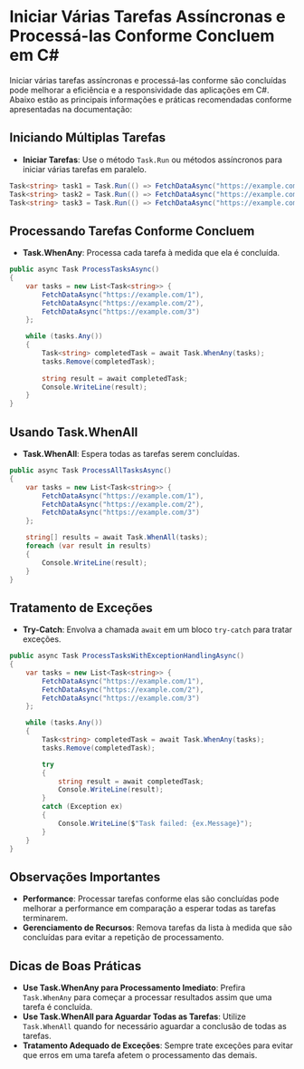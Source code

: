 
# Iniciar Várias Tarefas Assíncronas e Processá-las Conforme Concluem em C#

Iniciar várias tarefas assíncronas e processá-las conforme são concluídas pode melhorar a eficiência e a responsividade das aplicações em C#. Abaixo estão as principais informações e práticas recomendadas conforme apresentadas na documentação:

## Iniciando Múltiplas Tarefas
- **Iniciar Tarefas**: Use o método `Task.Run` ou métodos assíncronos para iniciar várias tarefas em paralelo.
```csharp
Task<string> task1 = Task.Run(() => FetchDataAsync("https://example.com/1"));
Task<string> task2 = Task.Run(() => FetchDataAsync("https://example.com/2"));
Task<string> task3 = Task.Run(() => FetchDataAsync("https://example.com/3"));
```

## Processando Tarefas Conforme Concluem
- **Task.WhenAny**: Processa cada tarefa à medida que ela é concluída.
```csharp
public async Task ProcessTasksAsync()
{
    var tasks = new List<Task<string>> {
        FetchDataAsync("https://example.com/1"),
        FetchDataAsync("https://example.com/2"),
        FetchDataAsync("https://example.com/3")
    };

    while (tasks.Any())
    {
        Task<string> completedTask = await Task.WhenAny(tasks);
        tasks.Remove(completedTask);
        
        string result = await completedTask;
        Console.WriteLine(result);
    }
}
```

## Usando Task.WhenAll
- **Task.WhenAll**: Espera todas as tarefas serem concluídas.
```csharp
public async Task ProcessAllTasksAsync()
{
    var tasks = new List<Task<string>> {
        FetchDataAsync("https://example.com/1"),
        FetchDataAsync("https://example.com/2"),
        FetchDataAsync("https://example.com/3")
    };

    string[] results = await Task.WhenAll(tasks);
    foreach (var result in results)
    {
        Console.WriteLine(result);
    }
}
```

## Tratamento de Exceções
- **Try-Catch**: Envolva a chamada `await` em um bloco `try-catch` para tratar exceções.
```csharp
public async Task ProcessTasksWithExceptionHandlingAsync()
{
    var tasks = new List<Task<string>> {
        FetchDataAsync("https://example.com/1"),
        FetchDataAsync("https://example.com/2"),
        FetchDataAsync("https://example.com/3")
    };

    while (tasks.Any())
    {
        Task<string> completedTask = await Task.WhenAny(tasks);
        tasks.Remove(completedTask);

        try
        {
            string result = await completedTask;
            Console.WriteLine(result);
        }
        catch (Exception ex)
        {
            Console.WriteLine($"Task failed: {ex.Message}");
        }
    }
}
```

## Observações Importantes
- **Performance**: Processar tarefas conforme elas são concluídas pode melhorar a performance em comparação a esperar todas as tarefas terminarem.
- **Gerenciamento de Recursos**: Remova tarefas da lista à medida que são concluídas para evitar a repetição de processamento.

## Dicas de Boas Práticas
- **Use Task.WhenAny para Processamento Imediato**: Prefira `Task.WhenAny` para começar a processar resultados assim que uma tarefa é concluída.
- **Use Task.WhenAll para Aguardar Todas as Tarefas**: Utilize `Task.WhenAll` quando for necessário aguardar a conclusão de todas as tarefas.
- **Tratamento Adequado de Exceções**: Sempre trate exceções para evitar que erros em uma tarefa afetem o processamento das demais.

